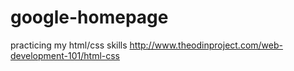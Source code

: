 # google-homepage
practicing my html/css skills
http://www.theodinproject.com/web-development-101/html-css